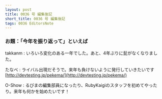 ```yaml
---
layout: post
title: 0036 号 編集後記
short_title: 0036 号 編集後記
tags: 0036 EditorsNote
---
```



### お題：「今年を振り返って」といえば

takkanm
: いろいろ変化のある一年でした。あと、4年ぶりに髭がなくなりました。

たなべ
: ライバル出現だそうで。来年も負けないように発行していきたいです [http://devtesting.jp/pekema/](http://devtesting.jp/pekema/)

O-Show
: るびまの編集部員になったり、RubyKaigiのスタッフを初めてやったり。来年も何かを始めたいです！


